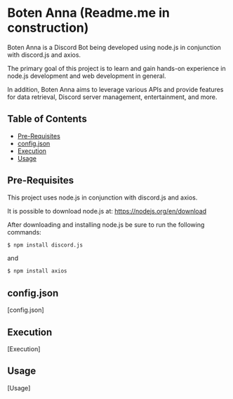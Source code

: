 # Boten Anna (Readme.me in construction)

Boten Anna is a Discord Bot being developed using node.js in conjunction with discord.js and axios.

The primary goal of this project is to learn and gain hands-on experience in node.js development and web development in general.

In addition, Boten Anna aims to leverage various APIs and provide features for data retrieval, Discord server management, entertainment, and more.

## Table of Contents
- [Pre-Requisites](#Pre-Requisites)
- [config.json](#config.json)
- [Execution](#Execution)
- [Usage](#Commands)

## Pre-Requisites

This project uses node.js in conjunction with discord.js and axios. 

It is possible to download node.js at: https://nodejs.org/en/download

After downloading and installing node.js be sure to run the following commands:

```bash
$ npm install discord.js
```
and

```bash
$ npm install axios
```

## config.json

[config.json]

## Execution

[Execution]

## Usage

[Usage]
